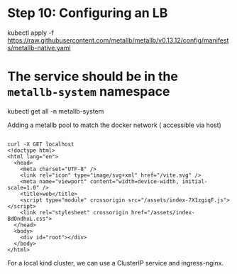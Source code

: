 # Step 10: Configuring an LB

kubectl apply -f https://raw.githubusercontent.com/metallb/metallb/v0.13.12/config/manifests/metallb-native.yaml

# The service should be in the `metallb-system` namespace

kubectl get all -n metallb-system

Adding a metallb pool to match the docker network ( accessible via host)

```

curl -X GET localhost
<!doctype html>
<html lang="en">
  <head>
    <meta charset="UTF-8" />
    <link rel="icon" type="image/svg+xml" href="/vite.svg" />
    <meta name="viewport" content="width=device-width, initial-scale=1.0" />
    <title>web</title>
    <script type="module" crossorigin src="/assets/index-7X1zgiqF.js"></script>
    <link rel="stylesheet" crossorigin href="/assets/index-BdOndhxL.css">
  </head>
  <body>
    <div id="root"></div>
  </body>
</html>

```

For a local kind cluster, we can use a ClusterIP service and ingress-nginx.

```